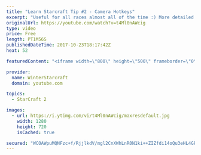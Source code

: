```yaml
---
title: "Learn Starcraft Tip #2 - Camera Hotkeys"
excerpt: "Useful for all races almost all of the time :) More detailed guides/tutorials under the learn to play starcraft playlist."
originalUrl: https://youtube.com/watch?v=t4Ml0nAWcig
type: video
price: Free
length: PT1M56S
publishedDateTime: 2017-10-23T18:17:42Z
heat: 52

featuredContent: "<iframe width=\"800\" height=\"500\" frameborder=\"0\" src=\"https://www.youtube.com/embed/t4Ml0nAWcig\" allow=\"accelerometer; autoplay; encrypted-media; gyroscope; picture-in-picture\" allowfullscreen></iframe>"

provider:
  name: WinterStarcraft
  domain: youtube.com

topics:
  - StarCraft 2

images:
  - url: https://i.ytimg.com/vi/t4Ml0nAWcig/maxresdefault.jpg
    width: 1280
    height: 720
    isCached: true

secured: "WCOAWpuMQNFzc+f/RjjlkdV/mgl2CnXWhLnR0N1ki++ZIZfdi14oQu3eHL4Gk/zYTjnd5yjKAJf0jy+8b3LJjWKVIRedpkh1+wu2ac8hgSHywR/wL8imHA+aSbw1pyCT7To6/fpMFQCfuV062ZZ3Nyl80h/NR8PYlasEDUrHZAVPiILqY7MEdva7Cj/1bApUlva9ROtVcB1Ph5lFuSp1lmokPMx6U1WCNu2kyWM689EutKuNGh6Xsc7JQAWrrJXqY8Oz7yqb9+Ah800ZuxQvIWROyiJH2giEkBwTbwHaZVa6E8YKrC7YIXS/5KkFehDIHCwGDQkYvwX/AoFIpz3hk/NqE9AzM0w+bkn2uC1AT3Rea5Q/+fJJEaeitNyCuQ/1bkgQ8SFl8Ljw62qs6XernZtwUPLH7C93lwqvl1lOhLw=;+brBpAF2NHuPu0MmoUiA4A=="
---
```


